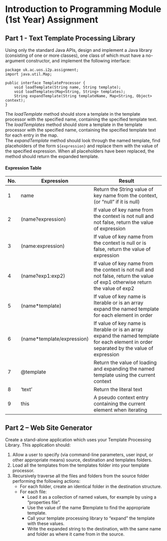 # Introduction to Programming Module (1st Year) Assignment
## Part 1 - Text Template Processing Library

Using only the standard Java APIs, design and implement a Java library (consisting of one or more classes), one class of which must have a no-argument constructor, and implement the following interface:
```
package uk.ac.uos.i2p.assignment;
import java.util.Map;

public interface TemplateProcessor {
	void loadTemplate(String name, String template);
	void loadTemplates(Map<String, String> templates);
	String expandTemplate(String templateName, Map<String, Object> context);
}
```
The *loadTemplate* method should store a template in the template processor with the specified name, containing the specified template text.  
The *loadTemplates* method should store a template in the template processor with the specified name, containing the specified template text for each entry in the map.  
The *expandTemplate* method should look through the named template, find placeholders of the form ```${expression}``` and replace them with the value of the specified expression. When all placeholders have been replaced, the method should return the expanded template.  

#### Expression Table

| No. | Expression                  | Result											|
|-----|-----------------------------|---------------------------------------------------------------------------------------------|
|  1  |	name	                    | Return the String value of key name from the context, (or “null” if it is null)			  |
|  2  |	(name?expression)	    | If value of key name from the context is not null and not false, return the value of expression	  |
|  3  |	(name:expression)	    | If value of key name from the context is null or is false, return the value of expression		  |
|  4  |	(name?exp1:exp2)	    | If value of key name from the context is not null and not false, return the value of exp1 otherwise return the value of exp2								 
|  5  |	(name\*template)	            | If value of key name is Iterable or is an array expand the named template for each element in order|
|  6  |(name\*template/expression)   | If value of key name is Iterable or is an array expand the named template for each element in order separated by the value of expression								  |
|  7  |	@template	            | Return the value of loading and expanding the named template using the current context		  |
|  8  |	‘text’	                    | Return the literal text 										  |
|  9  |	this	                    | A pseudo context entry containing the current element when iterating				 


## Part 2 – Web Site Generator

Create a stand-alone application which uses your Template Processing Library. This application should:
1. Allow a user to specify (via command-line parameters, user input, or other appropriate means) source, destination and templates folders.
2. Load all the templates from the templates folder into your template processor.
3. Recursively traverse all the files and folders from the source folder performing the following actions:
   - For each folder, create an identical folder in the destination structure.
   - For each file:
      - Load it as a collection of named values, for example by using a “properties file”.
      - Use the value of the name $template to find the appropriate template.
      - Call your template processing library to “expand” the template with these values.
      - Write the expanded string to the destination, with the same name and folder as where it came from in the source. 
